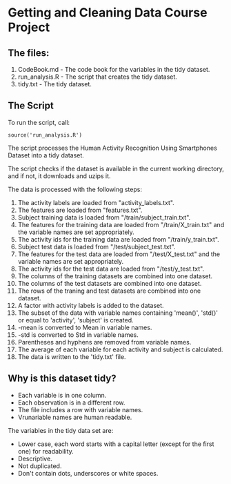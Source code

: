 # Getting and Cleaning Data Course Project

## The files:

1.  CodeBook.md - The code book for the variables in the tidy dataset.
2.  run_analysis.R - The script that creates the tidy dataset.
3.  tidy.txt - The tidy dataset.

## The Script

To run the script, call:

    source('run_analysis.R')

The script processes the Human Activity Recognition Using Smartphones Dataset into a tidy
dataset.

The script checks if the dataset is available in the current working directory, and if not,
it downloads and uzips it.

The data is processed with the following steps:

1.  The activity labels are loaded from "activity_labels.txt". 
2.  The features are loaded from "features.txt".
3.  Subject training data is loaded from "/train/subject_train.txt".
4.  The features for the training data are loaded from "/train/X_train.txt" and the variable names are set appropriately.
5.  The activity ids for the training data are loaded from "/train/y_train.txt".
6.  Subject test data is loaded from "/test/subject_test.txt".
7.  The features for the test data are loaded from "/test/X_test.txt" and the variable names are set appropriately.
8.  The activity ids for the test data are loaded from "/test/y_test.txt".
9.  The columns of the training datasets are combined into one dataset.
10.  The columns of the test datasets are combined into one dataset.
11.  The rows of the traning and test datasets are combined into one dataset.
12.  A factor with activity labels is added to the dataset.
13.  The subset of the data with variable names containing 'mean()', 'std()' or equal to 'activity', 'subject' is created.
14.  -mean is converted to Mean in variable names.
15.  -std is converted to Std in variable names.
16.  Parentheses and hyphens are removed from variable names.
17.  The average of each variable for each activity and subject is calculated.
18.  The data is written to the 'tidy.txt' file.

## Why is this dataset tidy?

-  Each variable is in one column.
-  Each observation is in a different row.
-  The file includes a row with variable names.
-  Vrunariable names are human readable.

The variables in the tidy data set are:

-  Lower case, each word starts with a capital letter (except for the first one) for readability.
-  Descriptive.
-  Not duplicated.
-  Don't contain dots, underscores or white spaces.

